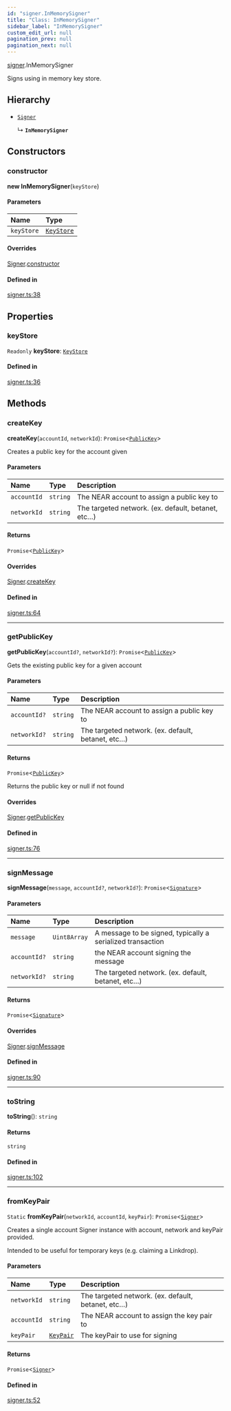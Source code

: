 ```yaml
---
id: "signer.InMemorySigner"
title: "Class: InMemorySigner"
sidebar_label: "InMemorySigner"
custom_edit_url: null
pagination_prev: null
pagination_next: null
---
```


[signer](../modules/signer.md).InMemorySigner

Signs using in memory key store.

## Hierarchy

- [`Signer`](signer.Signer.md)

  ↳ **`InMemorySigner`**

## Constructors

### constructor

**new InMemorySigner**(`keyStore`)

#### Parameters

| Name | Type |
| :------ | :------ |
| `keyStore` | [`KeyStore`](key_stores_keystore.KeyStore.md) |

#### Overrides

[Signer](signer.Signer.md).[constructor](signer.Signer.md#constructor)

#### Defined in

[signer.ts:38](https://github.com/near/near-api-js/blob/a0c9a104/packages/near-api-js/src/signer.ts#L38)

## Properties

### keyStore

 `Readonly` **keyStore**: [`KeyStore`](key_stores_keystore.KeyStore.md)

#### Defined in

[signer.ts:36](https://github.com/near/near-api-js/blob/a0c9a104/packages/near-api-js/src/signer.ts#L36)

## Methods

### createKey

**createKey**(`accountId`, `networkId`): `Promise`<[`PublicKey`](utils_key_pair.PublicKey.md)\>

Creates a public key for the account given

#### Parameters

| Name | Type | Description |
| :------ | :------ | :------ |
| `accountId` | `string` | The NEAR account to assign a public key to |
| `networkId` | `string` | The targeted network. (ex. default, betanet, etc…) |

#### Returns

`Promise`<[`PublicKey`](utils_key_pair.PublicKey.md)\>

#### Overrides

[Signer](signer.Signer.md).[createKey](signer.Signer.md#createkey)

#### Defined in

[signer.ts:64](https://github.com/near/near-api-js/blob/a0c9a104/packages/near-api-js/src/signer.ts#L64)

___

### getPublicKey

**getPublicKey**(`accountId?`, `networkId?`): `Promise`<[`PublicKey`](utils_key_pair.PublicKey.md)\>

Gets the existing public key for a given account

#### Parameters

| Name | Type | Description |
| :------ | :------ | :------ |
| `accountId?` | `string` | The NEAR account to assign a public key to |
| `networkId?` | `string` | The targeted network. (ex. default, betanet, etc…) |

#### Returns

`Promise`<[`PublicKey`](utils_key_pair.PublicKey.md)\>

Returns the public key or null if not found

#### Overrides

[Signer](signer.Signer.md).[getPublicKey](signer.Signer.md#getpublickey)

#### Defined in

[signer.ts:76](https://github.com/near/near-api-js/blob/a0c9a104/packages/near-api-js/src/signer.ts#L76)

___

### signMessage

**signMessage**(`message`, `accountId?`, `networkId?`): `Promise`<[`Signature`](../interfaces/utils_key_pair.Signature.md)\>

#### Parameters

| Name | Type | Description |
| :------ | :------ | :------ |
| `message` | `Uint8Array` | A message to be signed, typically a serialized transaction |
| `accountId?` | `string` | the NEAR account signing the message |
| `networkId?` | `string` | The targeted network. (ex. default, betanet, etc…) |

#### Returns

`Promise`<[`Signature`](../interfaces/utils_key_pair.Signature.md)\>

#### Overrides

[Signer](signer.Signer.md).[signMessage](signer.Signer.md#signmessage)

#### Defined in

[signer.ts:90](https://github.com/near/near-api-js/blob/a0c9a104/packages/near-api-js/src/signer.ts#L90)

___

### toString

**toString**(): `string`

#### Returns

`string`

#### Defined in

[signer.ts:102](https://github.com/near/near-api-js/blob/a0c9a104/packages/near-api-js/src/signer.ts#L102)

___

### fromKeyPair

`Static` **fromKeyPair**(`networkId`, `accountId`, `keyPair`): `Promise`<[`Signer`](signer.Signer.md)\>

Creates a single account Signer instance with account, network and keyPair provided.

Intended to be useful for temporary keys (e.g. claiming a Linkdrop).

#### Parameters

| Name | Type | Description |
| :------ | :------ | :------ |
| `networkId` | `string` | The targeted network. (ex. default, betanet, etc…) |
| `accountId` | `string` | The NEAR account to assign the key pair to |
| `keyPair` | [`KeyPair`](utils_key_pair.KeyPair.md) | The keyPair to use for signing |

#### Returns

`Promise`<[`Signer`](signer.Signer.md)\>

#### Defined in

[signer.ts:52](https://github.com/near/near-api-js/blob/a0c9a104/packages/near-api-js/src/signer.ts#L52)
